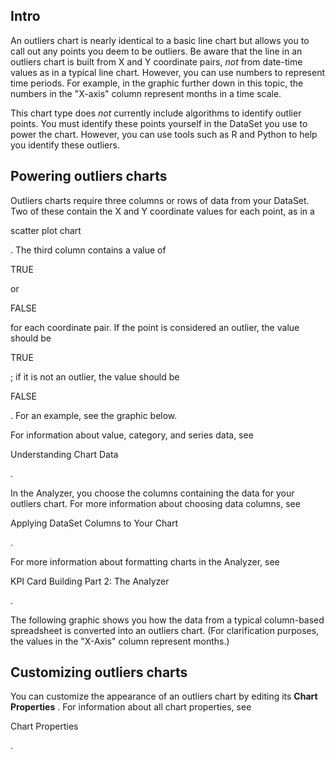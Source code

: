 

Intro
-------

An outliers chart is nearly identical to a basic line chart but allows you to call out any points you deem to be outliers. Be aware that the line in an outliers chart is built from X and Y coordinate pairs,
 *not*
 from date-time values as in a typical line chart. However, you can use numbers to represent time periods. For example, in the graphic further down in this topic, the numbers in the "X-axis" column represent months in a time scale.


 This chart type does
 *not*
 currently include algorithms to identify outlier points. You must identify these points yourself in the DataSet you use to power the chart. However, you can use tools such as R and Python to help you identify these outliers.


 Powering outliers charts
--------------------------

Outliers charts require three columns or rows of data from your DataSet. Two of these contain the X and Y coordinate values for each point, as in a

scatter plot chart

. The third column contains a value of

TRUE

or

FALSE

for each coordinate pair. If the point is considered an outlier, the value should be

TRUE

; if it is not an outlier, the value should be

FALSE

. For an example, see the graphic below.


 For information about value, category, and series data, see

Understanding Chart Data

.


 In the Analyzer, you choose the columns containing the data for your outliers chart. For more information about choosing data columns, see

Applying DataSet Columns to Your Chart

.


 For more information about formatting charts in the Analyzer, see

KPI Card Building Part 2: The Analyzer

.


 The following graphic shows you how the data from a typical column-based spreadsheet is converted into an outliers chart. (For clarification purposes, the values in the "X-Axis" column represent months.)

Customizing outliers charts
-----------------------------

You can customize the appearance of an outliers chart by editing its
 **Chart Properties**
 . For information about all chart properties, see

Chart Properties

.

